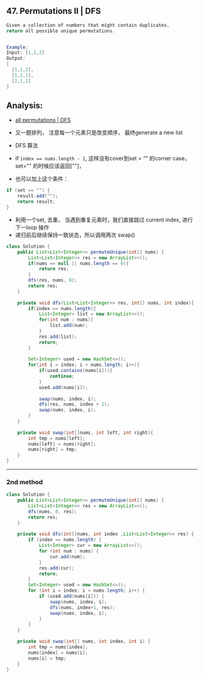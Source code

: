 ## 47. Permutations II | DFS

```java
Given a collection of numbers that might contain duplicates, 
return all possible unique permutations.


Example:
Input: [1,1,2]
Output:
[
  [1,1,2],
  [1,2,1],
  [2,1,1]
]
```

## Analysis:

- [all permutations | DFS](https://novemberfall.github.io/LeetCode-NoteBook/#/m6/permutationsWithStr)

- 又一题排列， 注意每一个元素只是改变顺序， 最终generate a new list
- DFS 算法
- if `index == nums.length - 1`, 这样没有cover到set = “” 的corner case， 
  set="" 的时候应该返回[""]，

- 也可以加上这个条件：

```java
if (set == "") {
    result.add("");
    return result;
}
```


- 利用一个set, 去重， 当遇到重复元素时，我们直接跳过 current index, 进行下一loop 操作
- 递归前后继续保持一致状态，所以调用两次 swap()






```java
class Solution {
    public List<List<Integer>> permuteUnique(int[] nums) {
        List<List<Integer>> res = new ArrayList<>();
        if(nums == null || nums.length == 0){
            return res;
        }
        dfs(res, nums, 0);
        return res;       
    }
    
    private void dfs(List<List<Integer>> res, int[] nums, int index){
        if(index == nums.length){
            List<Integer> list = new ArrayList<>();
            for(int num : nums){
                list.add(num);
            }
            res.add(list);
            return;
        }
        
        Set<Integer> used = new HashSet<>();
        for(int i = index; i < nums.length; i++){
            if(used.contains(nums[i])){
                continue;
            }
            used.add(nums[i]);
            
            swap(nums, index, i);
            dfs(res, nums, index + 1);
            swap(nums, index, i);
        }
    }
    
    private void swap(int[]nums, int left, int right){
        int tmp = nums[left];
        nums[left] = nums[right];
        nums[right] = tmp;
    }
}
```

---

### 2nd method

```java
class Solution {
    public List<List<Integer>> permuteUnique(int[] nums) {
        List<List<Integer>> res = new ArrayList<>();
        dfs(nums, 0, res);
        return res;
    }
    
    private void dfs(int[]nums, int index ,List<List<Integer>> res) {
        if (index == nums.length) {
            List<Integer> cur = new ArrayList<>();
            for (int num : nums) {
                cur.add(num);
            }
            res.add(cur);
            return;
        }
        Set<Integer> used = new HashSet<>();
        for (int i = index; i < nums.length; i++) {
            if (used.add(nums[i])) {
                swap(nums, index, i);
                dfs(nums, index+1, res);
                swap(nums, index, i);                
            }
        }
    }
    
    private void swap(int[] nums, int index, int i) {
        int tmp = nums[index];
        nums[index] = nums[i];
        nums[i] = tmp;
    }
}
```